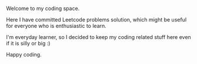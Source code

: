 Welcome to my coding space.

Here I have committed Leetcode problems solution, which might be useful for everyone who is enthusiastic to learn.

I'm everyday learner, so I decided to keep my coding related stuff here even if it is silly or big :)

Happy coding.
